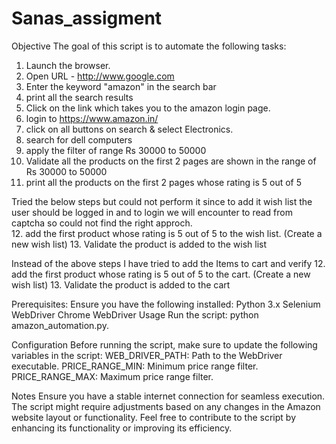 # Sanas_assigment
Objective
The goal of this script is to automate the following tasks:
1. Launch the browser.
2. Open URL - http://www.google.com
3. Enter the keyword "amazon" in the search bar
4. print all the search results
5. Click on the link which takes you to the amazon login page.
6. login to https://www.amazon.in/
7. click on all buttons on search & select Electronics.
8. search for dell computers
9. apply the filter of range Rs 30000 to 50000
10. Validate all the products on the first 2 pages are shown in the range of Rs 30000 to 50000
11. print all the products on the first 2 pages whose rating is 5 out of 5


Tried the below steps but could not perform it since to add it wish list the user should be logged in and to login we will encounter to read from captcha so could not find the right approch.  
12. add the first product whose rating is 5 out of 5 to the wish list. (Create a new wish list)
13. Validate the product is added to the wish list

Instead of the above steps I have tried to add the Items to cart and verify
12. add the first product whose rating is 5 out of 5 to the cart. (Create a new wish list)
13. Validate the product is added to the cart

Prerequisites:
Ensure you have the following installed:
Python 3.x
Selenium WebDriver
Chrome WebDriver 
Usage
Run the script: python amazon_automation.py.

Configuration
Before running the script, make sure to update the following variables in the script:
WEB_DRIVER_PATH: Path to the WebDriver executable.
PRICE_RANGE_MIN: Minimum price range filter.
PRICE_RANGE_MAX: Maximum price range filter.

Notes
Ensure you have a stable internet connection for seamless execution.
The script might require adjustments based on any changes in the Amazon website layout or functionality.
Feel free to contribute to the script by enhancing its functionality or improving its efficiency.
